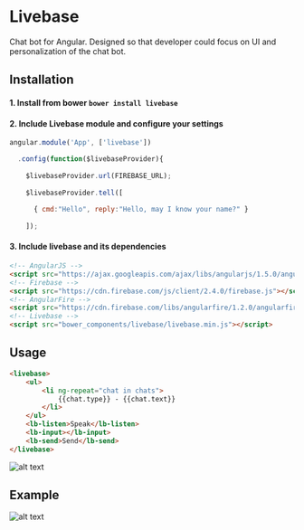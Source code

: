 # Livebase
Chat bot for Angular. Designed so that developer could focus on UI and personalization of the chat bot.
## Installation
#### 1. Install from bower `bower install livebase`
#### 2. Include Livebase module and configure your settings

```javascript
angular.module('App', ['livebase'])

  .config(function($livebaseProvider){
  
    $livebaseProvider.url(FIREBASE_URL);
    
    $livebaseProvider.tell([
    
      { cmd:"Hello", reply:"Hello, may I know your name?" }
      
    ]);
```

#### 3. Include livebase and its dependencies

```html
<!-- AngularJS -->
<script src="https://ajax.googleapis.com/ajax/libs/angularjs/1.5.0/angular.min.js"></script>
<!-- Firebase -->
<script src="https://cdn.firebase.com/js/client/2.4.0/firebase.js"></script>
<!-- AngularFire -->
<script src="https://cdn.firebase.com/libs/angularfire/1.2.0/angularfire.min.js"></script>
<!-- Livebase -->
<script src="bower_components/livebase/livebase.min.js"></script>
```

## Usage

```html
<livebase>
    <ul>
        <li ng-repeat="chat in chats">
            {{chat.type}} - {{chat.text}}
        </li>
    </ul>
    <lb-listen>Speak</lb-listen>
    <lb-input></lb-input>
    <lb-send>Send</lb-send>
</livebase>
```

![alt text](https://cloud.githubusercontent.com/assets/12211863/15270736/54366296-1a5c-11e6-9a7e-ce49250a15e5.PNG "Basic Usage")

## Example
![alt text](https://cloud.githubusercontent.com/assets/12211863/15270803/3fe29a00-1a5f-11e6-92a1-120a5c22a64f.png "Example")
